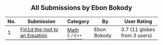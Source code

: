 ﻿<div align="center">

## All Submissions by Ebon Bokody

</div>

No.  | Submission | Category | By   | User Rating
---- | ---------- | -------- | ---- | -----------
1 | [Fin1d the root to an Equation<br />](https://github.com/Planet-Source-Code/ebon-bokody-fin1d-the-root-to-an-equation__3-4423) | [Math<br /><sup>C / C++</sup>](../ByCategory/math__3-12.md) | Ebon Bokody | 3.7 (11 globes from 3 users)
